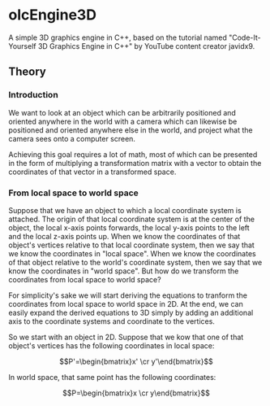 # olcEngine3D

A simple 3D graphics engine in C++, based on the tutorial named "Code-It-Yourself 3D Graphics Engine in C++"
by YouTube content creator javidx9.

## Theory

### Introduction

We want to look at an object which can be arbitrarily positioned and oriented anywhere in the world
with a camera which can likewise be positioned and oriented anywhere else in the world, and project
what the camera sees onto a computer screen.

Achieving this goal requires a lot of math, most of which can be presented in the form of multiplying
a transformation matrix with a vector to obtain the coordinates of that vector in a transformed space.

### From local space to world space

Suppose that we have an object to which a local coordinate system is attached. The origin of that local
coordinate system is at the center of the object, the local x-axis points forwards, the local y-axis
points to the left and the local z-axis points up. When we know the coordinates of that object's vertices
relative to that local coordinate system, then  we say that we know the coordinates in "local space".
When we know the coordinates of that object relative to the world's coordinate system, then we say that
we know the coordinates in "world space". But how do we transform the coordinates from local space
to world space?

For simplicity's sake we will start deriving the equations to tranform the coordinates from local
space to world space in 2D. At the end, we can easily expand the derived equations to 3D simply
by adding an additional axis to the coordinate systems and coordinate to the vertices.

So we start with an object in 2D. Suppose that we kow that one of that object's vertices has the
following coordinates in local space:

$$P'=\begin{bmatrix}x' \cr y'\end{bmatrix}$$

In world space, that same point has the following coordinates:

$$P=\begin{bmatrix}x \cr y\end{bmatrix}$$
